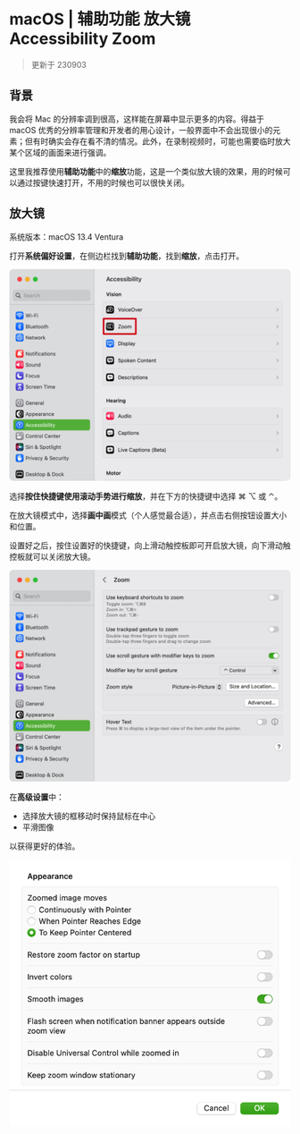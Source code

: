# macOS | 辅助功能 放大镜 Accessibility Zoom

> 更新于 230903

## 背景

我会将 Mac 的分辨率调到很高，这样能在屏幕中显示更多的内容。得益于 macOS 优秀的分辨率管理和开发者的用心设计，一般界面中不会出现很小的元素；但有时确实会存在看不清的情况。此外，在录制视频时，可能也需要临时放大某个区域的画面来进行强调。

这里我推荐使用**辅助功能**中的**缩放**功能，这是一个类似放大镜的效果，用的时候可以通过按键快速打开，不用的时候也可以很快关闭。

## 放大镜

系统版本：macOS 13.4 Ventura

打开**系统偏好设置**，在侧边栏找到**辅助功能**，找到**缩放**，点击打开。

![System Settings... > Zoom](images-zoom/settings-zoom.png)

选择**按住快捷键使用滚动手势进行缩放**，并在下方的快捷键中选择 ⌘ ⌥ 或 ⌃。

在放大镜模式中，选择**画中画**模式（个人感觉最合适），并点击右侧按钮设置大小和位置。

设置好之后，按住设置好的快捷键，向上滑动触控板即可开启放大镜，向下滑动触控板就可以关闭放大镜。

![Zoom](images-zoom/zoom.png)

在**高级设置**中：

- 选择放大镜的框移动时保持鼠标在中心
- 平滑图像

以获得更好的体验。

![Zoom > Advanced...](images-zoom/zoom-advance.png)
